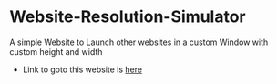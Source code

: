 # Website-Resolution-Simulator
A simple Website to Launch other websites in a custom Window with custom height and width

- Link to goto this website is [here](https://cool-dev-code.github.io/Website-Resolution-Simulator/) 

